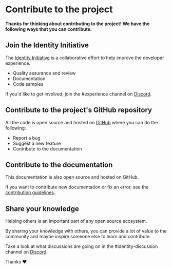 # Contribute to the project

**Thanks for thinking about contributing to the project! We have the following ways that you can contribute.**

## Join the Identity Initiative

The [Identity Initiative](https://github.com/iota-community/X-Team_IOTA_Identity) is a collaborative effort to help improve the developer experience.

- Quality assurance and review
- Documentation
- Code samples

If you'd like to get involved, join the #experience channel on [Discord](https://discord.iota.org).

## Contribute to the project's GitHub repository

All the code is open source and hosted on [GitHub](https://github.com/iotaledger/identity.rs) where you can do the following:

- Report a bug
- Suggest a new feature
- Contribute to the documentation

## Contribute to the documentation

This documentation is also open source and hosted on GitHub.

If you want to contribute new documentation or fix an error, see the [contribution guidelines](https://github.com/iotaledger/documentation/blob/develop/.github/CONTRIBUTING.md).

## Share your knowledge

Helping others is an important part of any open source ecosystem.

By sharing your knowledge with others, you can provide a lot of value to the community and maybe inspire someone else to learn and contribute.

Take a look at what discussions are going on in the #identity-discussion channel on [Discord](https://discord.iota.org).

Thanks :heart: